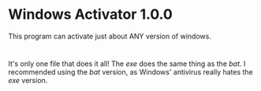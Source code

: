# Windows Activator 1.0.0
This program can activate just about ANY version of windows.
#
It's only one file that does it all! The *exe* does the same thing as the *bat*. I recommended using the *bat* version, as Windows' antivirus really hates the *exe* version.
